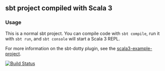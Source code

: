 ## sbt project compiled with Scala 3

### Usage

This is a normal sbt project. You can compile code with `sbt compile`, run it with `sbt run`, and `sbt console` will start a Scala 3 REPL.

For more information on the sbt-dotty plugin, see the
[scala3-example-project](https://github.com/scala/scala3-example-project/blob/main/README.md).

[![Build Status](https://travis-ci.com/fadismoqyS/colorwoodSort-25.svg?branch=master)](https://travis-ci.com/fadismoqyS/colorwoodSort-25)
